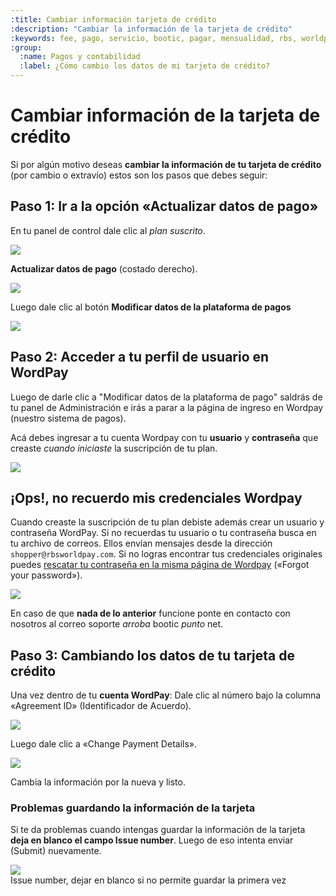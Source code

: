 ```yaml
---
:title: Cambiar información tarjeta de crédito 
:description: "Cambiar la información de la tarjeta de crédito"
:keywords: fee, pago, servicio, bootic, pagar, mensualidad, rbs, worldpay, tarjeta, crédito, subscripción
:group:
  :name: Pagos y contabilidad
  :label: ¿Cómo cambio los datos de mi tarjeta de crédito?
---
```

# Cambiar información de la tarjeta de crédito

Si por algún motivo deseas **cambiar la información de tu tarjeta de crédito** (por cambio o extravío) estos son los pasos que debes seguir:

## Paso 1: Ir a la opción «Actualizar datos de pago»

En tu panel de control dale clic al _plan suscrito_. 

<div class="captura">
    <div class="c-contenido"><img src="/img/admin/tc_cambiar_mi_cuenta.png"></div>
    <div class="c-pie">
        <strong></strong>
    </div>
</div>

**Actualizar datos de pago** (costado derecho).

<div class="captura">
    <div class="c-contenido"><img src="/img/admin/tc_cambiar_datos.png"></div>
    <div class="c-pie">
        <strong></strong>
    </div>
</div>

Luego dale clic al botón **Modificar datos de la plataforma de pagos**

<div class="captura">
    <div class="c-contenido"><img src="/img/admin/tc_cambiar_modificar_datos.png"></div>
    <div class="c-pie">
        <strong></strong>
    </div>
</div>


## Paso 2: Acceder a tu perfil de usuario en WordPay

Luego de darle clic a "Modificar datos de la plataforma de pago" saldrás de tu panel de Administración e irás a parar a la página de ingreso en Wordpay (nuestro sistema de pagos).

Acá debes ingresar a tu cuenta Wordpay con tu **usuario** y **contraseña** que creaste _cuando iniciaste_ la suscripción de tu plan. 

<div class="captura">
    <div class="c-contenido"><img src="/img/admin/tc_cambiar_login_wp.png"></div>
    <div class="c-pie">
        <strong></strong>
    </div>
</div>

## ¡Ops!, no recuerdo mis credenciales Wordpay

Cuando creaste la suscripción de tu plan debiste además crear un usuario y contraseña WordPay. Si no recuerdas
tu usuario o tu contraseña busca en tu archivo de correos. Ellos envían mensajes desde la dirección
`shopper@rbsworldpay.com`. Si no logras encontrar tus credenciales originales puedes [rescatar tu contraseña
en la misma página de Wordpay](https://futurepay.worldpay.com/fp/jsp/common/login_shopper.jsp) («Forgot your
password»).

<div class="captura">
    <div class="c-contenido"><img src="/img/admin/tc_cambiar_rescatar_pass.png"></div>
    <div class="c-pie">
        <strong></strong>
    </div>
</div>

<div class="note info">
    <p>
        En caso de que <strong>nada de lo anterior</strong> funcione ponte en contacto con nosotros al correo soporte <em>arroba</em> bootic <em>punto</em> net.
    </p>
</div>

## Paso 3: Cambiando los datos de tu tarjeta de crédito

Una vez dentro de tu **cuenta WordPay**: Dale clic al número bajo la columna «Agreement ID» (Identificador de
Acuerdo).

<div class="captura">
    <div class="c-contenido"><img src="/img/admin/tc_cambiar_home_wp.png"></div>
    <div class="c-pie">
        <strong></strong>
    </div>
</div>

Luego dale clic a «Change Payment Details».

<div class="captura">
    <div class="c-contenido"><img src="/img/admin/tc_cambiar_detalles_tarjeta.png"></div>
    <div class="c-pie">
        <strong></strong>
    </div>
</div>

Cambia la información por la nueva y listo.

### Problemas guardando la información de la tarjeta

Si te da problemas cuando intengas guardar la información de la tarjeta **deja en blanco el campo Issue
number**. Luego de eso intenta enviar (Submit) nuevamente.

<div class="captura">
  <div class="c-contenido">
    <img src="/img/admin/wp_issue_number.png">
  </div>
  <div class="c-pie">Issue number, dejar en blanco si no permite guardar la primera
vez </div>
</div>

